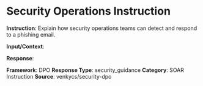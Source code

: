 # Security Operations Instruction

**Instruction**: Explain how security operations teams can detect and respond to a phishing email.

**Input/Context**: 

**Response**: 

**Framework**: DPO
**Response Type**: security_guidance
**Category**: SOAR Instruction
**Source**: venkycs/security-dpo
